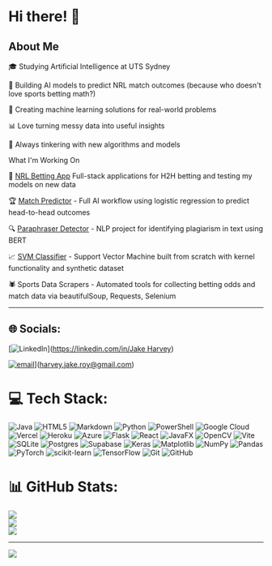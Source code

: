 # Hi there! 👋
## About Me

🎓 Studying Artificial Intelligence at UTS Sydney

🏉 Building AI models to predict NRL match outcomes (because who doesn't love sports betting math?)

🤖 Creating machine learning solutions for real-world problems

📊 Love turning messy data into useful insights

🧠 Always tinkering with new algorithms and models

What I'm Working On

🎯 [NRL Betting App](https://nrltipping.vercel.app/) Full-stack applications for H2H betting and testing my models on new data

🏆 [Match Predictor](https://github.com/JakeHarveyy/LogisticsRegression-NRLPredictor) - Full AI workflow using logistic regression to predict head-to-head outcomes

🔍 [Paraphraser Detector](https://github.com/JakeHarveyy/Paraphraser-Detector-) - NLP project for identifying plagiarism in text using BERT

📈 [SVM Classifier](https://github.com/JakeHarveyy/SVM-Classifier-from-First-Principles) - Support Vector Machine built from scratch with kernel functionality and synthetic dataset

🕷️ Sports Data Scrapers - Automated tools for collecting betting odds and match data via beautifulSoup, Requests, Selenium

---

## 🌐 Socials:
[![LinkedIn](https://img.shields.io/badge/LinkedIn-%230077B5.svg?logo=linkedin&logoColor=white)]([https://linkedin.com/in/Jake Harvey](https://www.linkedin.com/in/jake-harvey-b72016341/)) 

[![email](https://img.shields.io/badge/Email-D14836?logo=gmail&logoColor=white)](mailto:harvey.jake.roy@gmail.com)](harvey.jake.roy@gmail.com)

# 💻 Tech Stack:
![Java](https://img.shields.io/badge/java-%23ED8B00.svg?style=for-the-badge&logo=openjdk&logoColor=white) ![HTML5](https://img.shields.io/badge/html5-%23E34F26.svg?style=for-the-badge&logo=html5&logoColor=white) ![Markdown](https://img.shields.io/badge/markdown-%23000000.svg?style=for-the-badge&logo=markdown&logoColor=white) ![Python](https://img.shields.io/badge/python-3670A0?style=for-the-badge&logo=python&logoColor=ffdd54) ![PowerShell](https://img.shields.io/badge/PowerShell-%235391FE.svg?style=for-the-badge&logo=powershell&logoColor=white) ![Google Cloud](https://img.shields.io/badge/GoogleCloud-%234285F4.svg?style=for-the-badge&logo=google-cloud&logoColor=white) ![Vercel](https://img.shields.io/badge/vercel-%23000000.svg?style=for-the-badge&logo=vercel&logoColor=white) ![Heroku](https://img.shields.io/badge/heroku-%23430098.svg?style=for-the-badge&logo=heroku&logoColor=white) ![Azure](https://img.shields.io/badge/azure-%230072C6.svg?style=for-the-badge&logo=microsoftazure&logoColor=white) ![Flask](https://img.shields.io/badge/flask-%23000.svg?style=for-the-badge&logo=flask&logoColor=white) ![React](https://img.shields.io/badge/react-%2320232a.svg?style=for-the-badge&logo=react&logoColor=%2361DAFB) ![JavaFX](https://img.shields.io/badge/javafx-%23FF0000.svg?style=for-the-badge&logo=javafx&logoColor=white) ![OpenCV](https://img.shields.io/badge/opencv-%23white.svg?style=for-the-badge&logo=opencv&logoColor=white) ![Vite](https://img.shields.io/badge/vite-%23646CFF.svg?style=for-the-badge&logo=vite&logoColor=white) ![SQLite](https://img.shields.io/badge/sqlite-%2307405e.svg?style=for-the-badge&logo=sqlite&logoColor=white) ![Postgres](https://img.shields.io/badge/postgres-%23316192.svg?style=for-the-badge&logo=postgresql&logoColor=white) ![Supabase](https://img.shields.io/badge/Supabase-3ECF8E?style=for-the-badge&logo=supabase&logoColor=white) ![Keras](https://img.shields.io/badge/Keras-%23D00000.svg?style=for-the-badge&logo=Keras&logoColor=white) ![Matplotlib](https://img.shields.io/badge/Matplotlib-%23ffffff.svg?style=for-the-badge&logo=Matplotlib&logoColor=black) ![NumPy](https://img.shields.io/badge/numpy-%23013243.svg?style=for-the-badge&logo=numpy&logoColor=white) ![Pandas](https://img.shields.io/badge/pandas-%23150458.svg?style=for-the-badge&logo=pandas&logoColor=white) ![PyTorch](https://img.shields.io/badge/PyTorch-%23EE4C2C.svg?style=for-the-badge&logo=PyTorch&logoColor=white) ![scikit-learn](https://img.shields.io/badge/scikit--learn-%23F7931E.svg?style=for-the-badge&logo=scikit-learn&logoColor=white) ![TensorFlow](https://img.shields.io/badge/TensorFlow-%23FF6F00.svg?style=for-the-badge&logo=TensorFlow&logoColor=white) ![Git](https://img.shields.io/badge/git-%23F05033.svg?style=for-the-badge&logo=git&logoColor=white) ![GitHub](https://img.shields.io/badge/github-%23121011.svg?style=for-the-badge&logo=github&logoColor=white)
# 📊 GitHub Stats:
![](https://github-readme-stats.vercel.app/api?username=JakeHarveyy&theme=blueberry&hide_border=false&include_all_commits=false&count_private=false)<br/>
![](https://nirzak-streak-stats.vercel.app/?user=JakeHarveyy&theme=blueberry&hide_border=false)<br/>
![](https://github-readme-stats.vercel.app/api/top-langs/?username=JakeHarveyy&theme=blueberry&hide_border=false&include_all_commits=false&count_private=false&layout=compact)

---
[![](https://visitcount.itsvg.in/api?id=JakeHarveyy&icon=0&color=0)](https://visitcount.itsvg.in)

<!-- Proudly created with GPRM ( https://gprm.itsvg.in ) -->
